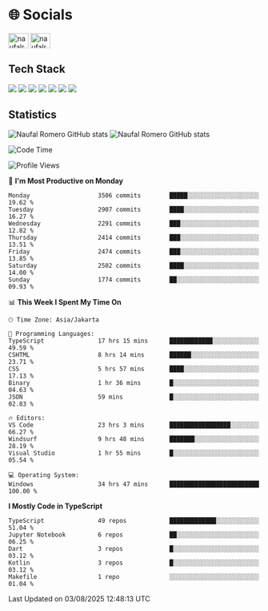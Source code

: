 <h1 align="">🌐 Socials</h1>
<p align="left">
<a href="https://linkedin.com/in/naufal-romero-putra-pratama-9ab816177/" target="blank"><img align="center" src="https://raw.githubusercontent.com/rahuldkjain/github-profile-readme-generator/master/src/images/icons/Social/linked-in-alt.svg" alt="naufalromero" height="30" width="40" /></a>
<a href="https://instagram.com/naufalromero" target="blank"><img align="center" src="https://raw.githubusercontent.com/rahuldkjain/github-profile-readme-generator/master/src/images/icons/Social/instagram.svg" alt="naufalromero" height="30" width="40" /></a>
</p>


<h2 align="">Tech Stack</h2>
<div align="">
  <img src="https://img.shields.io/badge/next.js-000000?style=for-the-badge&logo=nextdotjs&logoColor=white"/>
 <img src="https://img.shields.io/badge/typescript-%23007ACC.svg?style=for-the-badge&logo=typescript&logoColor=white"/>
 <img src="https://img.shields.io/badge/react-%2320232a.svg?style=for-the-badge&logo=react&logoColor=%2361DAFB"/>
 <img src="https://img.shields.io/badge/tailwindcss-%2338B2AC.svg?style=for-the-badge&logo=tailwind-css&logoColor=white"/>
 <img src="https://img.shields.io/badge/Prisma-3982CE?style=for-the-badge&logo=Prisma&logoColor=white"/>
 <img src="https://img.shields.io/badge/javascript-%23323330.svg?style=for-the-badge&logo=javascript&logoColor=%23F7DF1E"/>
 <img src="https://img.shields.io/badge/java-%23ED8B00.svg?style=for-the-badge&logo=openjdk&logoColor=white"/>
</div>


<h2 align="">Statistics</h2>
<div align="">
<img src="https://github-readme-stats-xi-nine-74.vercel.app/api?username=romves&show_icons=true&theme=tokyonight&include_all_commits=true&count_private=true" alt="Naufal Romero GitHub stats"/>
<img src="https://github-readme-stats-xi-nine-74.vercel.app/api/top-langs/?username=romves&theme=tokyonight&hide_border=false&include_all_commits=true&count_private=true&layout=compact" alt="Naufal Romero GitHub stats"/>
</div>

<!--START_SECTION:waka-->
![Code Time](http://img.shields.io/badge/Code%20Time-2%2C713%20hrs%204%20mins-blue)

![Profile Views](http://img.shields.io/badge/Profile%20Views-0-blue)

📅 **I'm Most Productive on Monday** 

```text
Monday                   3506 commits        █████░░░░░░░░░░░░░░░░░░░░   19.62 % 
Tuesday                  2907 commits        ████░░░░░░░░░░░░░░░░░░░░░   16.27 % 
Wednesday                2291 commits        ███░░░░░░░░░░░░░░░░░░░░░░   12.82 % 
Thursday                 2414 commits        ███░░░░░░░░░░░░░░░░░░░░░░   13.51 % 
Friday                   2474 commits        ███░░░░░░░░░░░░░░░░░░░░░░   13.85 % 
Saturday                 2502 commits        ████░░░░░░░░░░░░░░░░░░░░░   14.00 % 
Sunday                   1774 commits        ██░░░░░░░░░░░░░░░░░░░░░░░   09.93 % 
```


📊 **This Week I Spent My Time On** 

```text
🕑︎ Time Zone: Asia/Jakarta

💬 Programming Languages: 
TypeScript               17 hrs 15 mins      ████████████░░░░░░░░░░░░░   49.59 % 
CSHTML                   8 hrs 14 mins       ██████░░░░░░░░░░░░░░░░░░░   23.71 % 
CSS                      5 hrs 57 mins       ████░░░░░░░░░░░░░░░░░░░░░   17.13 % 
Binary                   1 hr 36 mins        █░░░░░░░░░░░░░░░░░░░░░░░░   04.63 % 
JSON                     59 mins             █░░░░░░░░░░░░░░░░░░░░░░░░   02.83 % 

🔥 Editors: 
VS Code                  23 hrs 3 mins       █████████████████░░░░░░░░   66.27 % 
Windsurf                 9 hrs 48 mins       ███████░░░░░░░░░░░░░░░░░░   28.19 % 
Visual Studio            1 hr 55 mins        █░░░░░░░░░░░░░░░░░░░░░░░░   05.54 % 

💻 Operating System: 
Windows                  34 hrs 47 mins      █████████████████████████   100.00 % 
```

**I Mostly Code in TypeScript** 

```text
TypeScript               49 repos            █████████████░░░░░░░░░░░░   51.04 % 
Jupyter Notebook         6 repos             ██░░░░░░░░░░░░░░░░░░░░░░░   06.25 % 
Dart                     3 repos             █░░░░░░░░░░░░░░░░░░░░░░░░   03.12 % 
Kotlin                   3 repos             █░░░░░░░░░░░░░░░░░░░░░░░░   03.12 % 
Makefile                 1 repo              ░░░░░░░░░░░░░░░░░░░░░░░░░   01.04 % 
```




 Last Updated on 03/08/2025 12:48:13 UTC
<!--END_SECTION:waka-->
